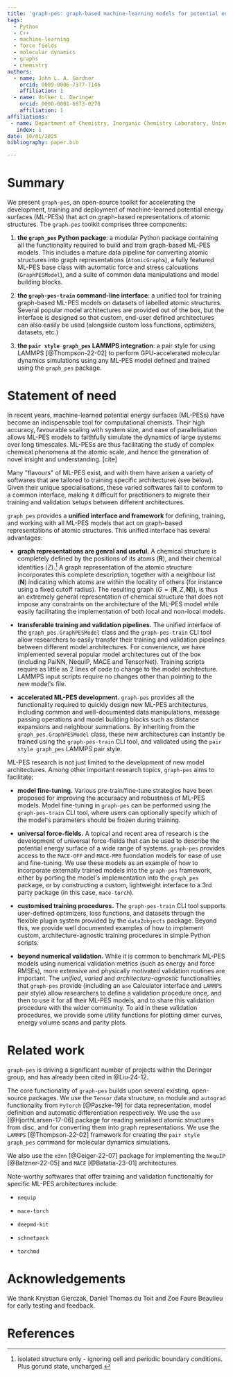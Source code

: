```yaml
---
title: 'graph-pes: graph-based machine-learning models for potential energy surfaces'
tags:
  - Python
  - C++
  - machine-learning
  - force fields
  - molecular dynamics
  - graphs
  - chemistry
authors:
  - name: John L. A. Gardner
    orcid: 0009-0006-7377-7146
    affiliation: 1 
  - name: Volker L. Deringer
    orcid: 0000-0001-6873-0278
    affiliation: 1
affiliations:
 - name: Department of Chemistry, Inorganic Chemistry Laboratory, University of Oxford, Oxford OX1 3QR, United Kingdom
   index: 1
date: 10/01/2025
bibliography: paper.bib

---
```


# Summary

We present `graph-pes`, an open-source toolkit for accelerating the development, training and deployment of machine-learned potential energy surfaces (ML-PESs) that act on graph-based representations of atomic structures. The `graph-pes` toolkit comprises three components:

1. **the `graph_pes` Python package**: a modular Python package containing all the functionality required to build and train graph-based ML-PES models. This includes a mature data pipeline for converting atomic structures into graph representations (`AtomicGraph`s), a fully featured ML-PES base class with automatic force and stress calcuations (`GraphPESModel`), and a suite of common data manipulations and model building blocks.

2. **the `graph-pes-train` command-line interface**: a unified tool for training graph-based ML-PES models on datasets of labelled atomic structures. Several popular model architectures are provided out of the box, but the interface is designed so that custom, end-user defined architectures can also easily be used (alongside custom loss functions, optimizers, datasets, etc.)

3. **the `pair style graph_pes` LAMMPS integration**: a pair style for using LAMMPS [@Thompson-22-02] to perform GPU-accelerated molecular dynamics simulations using any ML-PES model defined and trained using the `graph_pes` package.


# Statement of need

In recent years, machine-learned potential energy surfaces (ML-PESs) have become an indispensable tool for computational chemists. Their high accuracy, favourable scaling with system size, and ease of parallelisation allows ML-PES models to faithfully simulate the dynamics of large systems over long timescales. ML-PESs are thus facilitating the study of complex chemical phenomena at the atomic scale, and hence the generation of novel insight and understanding. [cite]

Many "flavours" of ML-PES exist, and with them have arisen a variety of softwares that are tailored to training specific architectures (see below). Given their unique specialisations, these varied softwares fail to conform to a common interface, making it difficult for practitioners to migrate their training and validation setups between different architectures.

`graph_pes` provides a **unified interface and framework** for defining, training, and  working with all ML-PES models that act on graph-based representations of atomic structures. This unified interface has several advantages:

- **graph representations are genral and useful.** A chemical structure is completely defined by the positions of its atoms ($\mathbf{R}$), and their chemical identities ($Z$).[^1] A graph representation of the atomic structure incorporates this complete description, together with a neighbour list ($\mathbf{N}$) indicating which atoms are within the locality of others (for instance using a fixed cutoff radius). The resulting graph ($G = \{\mathbf{R}, Z, \mathbf{N}\}$), is thus an extremely general representation of chemical structure that does not impose any constraints on the architecture of the ML-PES model while easily facilitating the implementation of both local and non-local models.

[^1]: isolated structure only - ignoring cell and periodic boundary conditions. Plus gorund state, uncharged.

- **transferable training and validation pipelines.** The unified interface of the `graph_pes.GraphPESModel` class and the `graph-pes-train` CLI tool allow researchers to easily transfer their training and validation pipelines between different model architectures. For convenience, we have implemented several popular model architectures out of the box (including PaiNN, NequIP, MACE and TensorNet). Training scripts require as little as 2 lines of code to change to the model architecture. LAMMPS input scripts require no changes other than pointing to the new model's file.

- **accelerated ML-PES development.** `graph-pes` provides all the functionality required to quickly design new ML-PES architectures, including common and well-documented data manipulations, message passing operations and model building blocks such as distance expansions and neighbour summations. By inheriting from the `graph_pes.GraphPESModel` class, these new architectures can instantly be trained using the `graph-pes-train` CLI tool, and validated using the `pair style graph_pes` LAMMPS pair style.

ML-PES research is not just limited to the development of new model architectures. 
Among other important research topics, `graph-pes` aims to facilitate:

- **model fine-tuning.** Various pre-train/fine-tune strategies have been proposed for improving the accuraacy and robustness of ML-PES models. Model fine-tuning in `graph-pes` can be performed using the `graph-pes-train` CLI tool, where users can optionally specify which of the model's parameters should be frozen during training.

- **universal force-fields.** A topical and recent area of research is the development of universal force-fields that can be used to describe the potential energy surface of a wide range of systems. `graph-pes` provides access to the `MACE-OFF` and `MACE-MP0` fuondation models for ease of use and fine-tuning. We use these models as an example of how to incorporate externally trained models into the `graph-pes` framework, either by porting the model's implementation into the `graph_pes` package, or by constructing a custom, lightweight interface to a 3rd party package (in this case, `mace-torch`).

<!-- - **customised training procedures.** Custom optimziers, loss functions etc in the `graph-pes-train` CLI tool, but also well documented examples of how to implement custom training procedures. -->

- **customised training procedures.** The `graph-pes-train` CLI tool supports user-defined optimizers, loss functions, and datasets through the flexible plugin system provided by the `data2objects` package. 
Beyond this, we provide well documented examples of how to implement custom, architecture-agnostic training procedures in simple Python scripts.

- **beyond numerical validation.** While it is common to benchmark ML-PES models using numerical validation metrics (such as energy and force RMSEs), more extensive and physically motivated validation routines are important. The *unified*, *varied* and *architecture-agnostic* functionalities that `graph-pes` provide (including an `ase` Calculator interface and `LAMMPS` pair style) allow researchers to define a validation procedure once, and then to use it for all their ML-PES models, and to share this validation procedure with the wider community. To aid in these validation procedures, we provide some utility functions for plotting dimer curves, energy volume scans and parity plots. 


# Related work

`graph-pes` is driving a significant number of projects within the Deringer group, and has already been cited in @Liu-24-12.

The core functionality of `graph-pes` builds upon several existing, open-source packages. We use the `Tensor` data structure, `nn` module and `autograd` functionality from `PyTorch` [@Paszke-19] for data representation, model definition and automatic differentiation respectively. We use the `ase` [@HjorthLarsen-17-06] package for reading serialised atomic structures from disc, and for converting them into graph representations. We use the `LAMMPS` [@Thompson-22-02] framework for creating the `pair style graph_pes` command for molecular dynamics simulations.

We also use the `e3nn` [@Geiger-22-07] package for implementing the `NequIP` [@Batzner-22-05] and `MACE` [@Batatia-23-01] architectures.

Note-worthy softwares that offer training and validation functionaltiy for specific ML-PES architectures include:

- `nequip`

- `mace-torch`

- `deepmd-kit`

- `schnetpack`

- `torchmd`


# Acknowledgements

We thank Krystian Gierczak, Daniel Thomas du Toit and Zoé Faure Beaulieu for early testing and feedback.


# References


